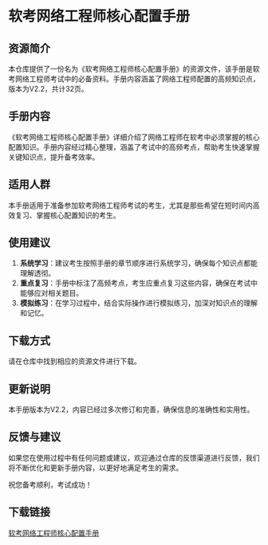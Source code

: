 # 软考网络工程师核心配置手册

## 资源简介

本仓库提供了一份名为《软考网络工程师核心配置手册》的资源文件，该手册是软考网络工程师考试中的必备资料。手册内容涵盖了网络工程师配置的高频知识点，版本为V2.2，共计32页。

## 手册内容

《软考网络工程师核心配置手册》详细介绍了网络工程师在软考中必须掌握的核心配置知识。手册内容经过精心整理，涵盖了考试中的高频考点，帮助考生快速掌握关键知识点，提升备考效率。

## 适用人群

本手册适用于准备参加软考网络工程师考试的考生，尤其是那些希望在短时间内高效复习、掌握核心配置知识的考生。

## 使用建议

1. **系统学习**：建议考生按照手册的章节顺序进行系统学习，确保每个知识点都能理解透彻。
2. **重点复习**：手册中标注了高频考点，考生应重点复习这些内容，确保在考试中能够应对相关题目。
3. **模拟练习**：在学习过程中，结合实际操作进行模拟练习，加深对知识点的理解和记忆。

## 下载方式

请在仓库中找到相应的资源文件进行下载。

## 更新说明

本手册版本为V2.2，内容已经过多次修订和完善，确保信息的准确性和实用性。

## 反馈与建议

如果您在使用过程中有任何问题或建议，欢迎通过仓库的反馈渠道进行反馈，我们将不断优化和更新手册内容，以更好地满足考生的需求。

祝您备考顺利，考试成功！

## 下载链接

[软考网络工程师核心配置手册](https://pan.quark.cn/s/3fc60ade7a5d)